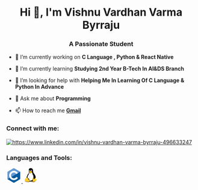 <h1 align="center">Hi 👋, I'm Vishnu Vardhan Varma Byrraju</h1>
<h3 align="center">A Passionate Student</h3>

- 🔭 I’m currently working on **C Language , Python & React Native**

- 🌱 I’m currently learning **Studying 2nd Year B-Tech In AI&DS Branch**

- 🤝 I’m looking for help with **Helping Me In Learning Of C Language & Python In Advance**

- 💬 Ask me about **Programming**

- 📫 How to reach me **[Gmail](byrrajuvishnuvardhan@gmail.com)**

<h3 align="left">Connect with me:</h3>
<p align="left">
<a href="https://www.linkedin.com/in/vishnu-vardhan-varma-byrraju-496633247" target="blank"><img align="center" src="https://raw.githubusercontent.com/rahuldkjain/github-profile-readme-generator/master/src/images/icons/Social/linked-in-alt.svg" alt="https://www.linkedin.com/in/vishnu-vardhan-varma-byrraju-496633247" height="30" width="40" /></a>
</p>

<h3 align="left">Languages and Tools:</h3>
<p align="left"> <a href="https://www.cprogramming.com/" target="_blank" rel="noreferrer"> <img src="https://raw.githubusercontent.com/devicons/devicon/master/icons/c/c-original.svg" alt="c" width="40" height="40"/> </a> <a href="https://www.linux.org/" target="_blank" rel="noreferrer"> <img src="https://raw.githubusercontent.com/devicons/devicon/master/icons/linux/linux-original.svg" alt="linux" width="40" height="40"/> </a> </p>
 

